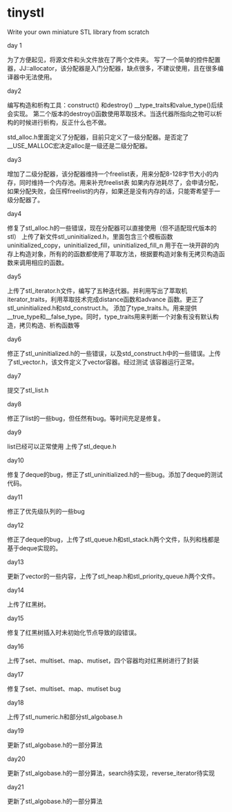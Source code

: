 # tinystl
Write your own miniature STL library from scratch

day 1  

为了方便起见，将源文件和头文件放在了两个文件夹。
写了一个简单的控件配置器，JJ::allocator，该分配器是入门分配器，缺点很多，不建议使用，且在很多编译器中无法使用。

day2

编写构造和析构工具：construct() 和destroy()
__type_traits<T>和value_type()后续会实现。
第二个版本的destroy()函数使用萃取技术。当迭代器所指向之物可以析构的时候进行析构，反正什么也不做。

std_alloc.h里面定义了分配器，目前只定义了一级分配器。是否定了__USE_MALLOC宏决定alloc是一级还是二级分配器。

day3

增加了二级分配器，该分配器维持一个freelist表，用来分配8-128字节大小的内存，同时维持一个内存池。用来补充freelist表
如果内存池耗尽了，会申请分配，如果分配失败，会压榨freelist的内存，如果还是没有内存的话，只能寄希望于一级分配器了。

day4

修复了stl_alloc.h的一些错误，现在分配器可以直接使用（但不适配现代版本的stl）
上传了新文件stl_uninitialized.h，里面包含三个模板函数uninitialized_copy，uninitialized_fill，uninitialized_fill_n
用于在一块开辟的内存上构造对象，所有的的函数都使用了萃取方法，根据要构造对象有无拷贝构造函数来调用相应的函数。

day5

上传了stl_iterator.h文件，编写了五种迭代器。并利用写出了萃取机iterator_traits，利用萃取技术完成distance函数和advance
函数。更正了stl_uninitialized.h和std_construct.h。
添加了type_traits.h。用来提供__true_type和__false_type。同时，type_traits用来判断一个对象有没有默认构造，拷贝构造、析构函数等

day6

修正了stl_uninitialized.h的一些错误，以及std_construct.h中的一些错误。上传了stl_vector.h，该文件定义了vector容器。经过测试
该容器运行正常。

day7

提交了stl_list.h

day8

修正了list的一些bug，但任然有bug。等时间充足是修复。

day9

list已经可以正常使用
上传了stl_deque.h

day10

修复了deque的bug，修正了stl_uninitialized.h的一些bug。添加了deque的测试代码。

day11

修正了优先级队列的一些bug

day12

修正了deque的bug，上传了stl_queue.h和stl_stack.h两个文件，队列和栈都是基于deque实现的。

day13

更新了vector的一些内容，上传了stl_heap.h和stl_priority_queue.h两个文件。

day14

上传了红黑树。

day15

修复了红黑树插入时未初始化节点导致的段错误。

day16

上传了set、multiset、map、mutiset，四个容器均对红黑树进行了封装

day17

修复了set、multiset、map、mutiset bug

day18

上传了stl_numeric.h和部分stl_algobase.h

day19

更新了stl_algobase.h的一部分算法

day20

更新了stl_algobase.h的一部分算法，search待实现，reverse_iterator待实现

day21

更新了stl_algobase.h的一部分算法
